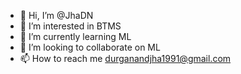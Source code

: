 - 👋 Hi, I’m @JhaDN
- 👀 I’m interested in BTMS
- 🌱 I’m currently learning ML
- 💞️ I’m looking to collaborate on ML
- 📫 How to reach me durganandjha1991@gmail.com

<!---
JhaDN/JhaDN is a ✨ special ✨ repository because its `README.md` (this file) appears on your GitHub profile.
You can click the Preview link to take a look at your changes.
--->
